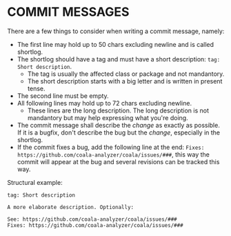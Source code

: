 COMMIT MESSAGES
===============

There are a few things to consider when writing a commit message, namely:

 * The first line may hold up to 50 chars excluding newline and is called
   shortlog.
 * The shortlog should have a tag and must have a short description:
   `tag: Short description`.
   * The tag is usually the affected class or package and not mandantory.
   * The short description starts with a big letter and is written in present
     tense.
 * The second line must be empty.
 * All following lines may hold up to 72 chars excluding newline.
   * These lines are the long description. The long description is not
     mandantory but may help expressing what you're doing.
 * The commit message shall describe the _change_ as exactly as possible. If it
   is a bugfix, don't describe the bug but the _change_, especially in the
   shortlog.
 * If the commit fixes a bug, add the following line at the end:
   `Fixes: https://github.com/coala-analyzer/coala/issues/###`, this way the
   commit will appear at the bug and several revisions can be tracked this way.

Structural example:
```
tag: Short description

A more elaborate description. Optionally:

See: https://github.com/coala-analyzer/coala/issues/###
Fixes: https://github.com/coala-analyzer/coala/issues/###
```
